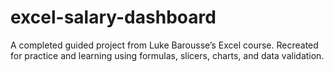 # excel-salary-dashboard
A completed guided project from Luke Barousse’s Excel course. Recreated for practice and learning using formulas, slicers, charts, and data validation.
